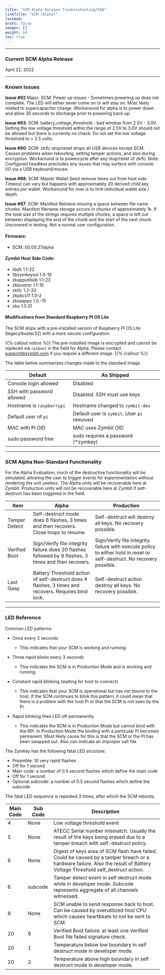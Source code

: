 ```yaml
---
title: "SCM Alpha Release Troubleshooting/FAQ"
linkTitle: "SCM (Alpha)"
lastmod:
draft: false
images: []
weight: 60
toc: true
---
```


-----
### Current SCM Alpha Release
April 22, 2022

-----
### Known Issues

**Issue #92** Major: SCM: Power up issues - Sometimes powering up does not complete. The LED will either never come on or will stay on. Most likely related to supercapacitor charge. Workaround for alpha is to power down and allow 30 seconds to discharge prior to powering back up.

**Issue #93**: SCM: battery_voltage_threshold - bad window from 2.5V - 3.0V. Setting the low voltage threshold within the range of 2.5V to 3.0V should not be allowed but there is currently no check. Do not set the low voltage threshold to > 2.5 volts.

**Issue #90**: SCM: zkifc stop/reset drops all USB devices except SCM. Causes problems when rebooting, setting tamper actions, and also during encryption. Workaround is to powercycle after any stop/reset of zkifc. Note: Configured headless precludes any issues that may surface with console I/O via a USB keyboard/mouse.

**Issue #88**: SCM: Master Wallet Seed remove times out from host side. Timeout can vary but happens with approximately 20 derived child key entries per wallet. Workaround for now is to limit individual wallet size / depth.

**Issue #87**: SCM: Manifest Retrieve missing a space between file name chunks. Manifest filename storage occurs in chunks of approximately 1k. If the total size of the strings requires multiple chunks, a space is left out between displaying the end of the chunk and the start of the next chunk. Uncovered in testing. Not a normal user configuration.

#### Firmware: 
 - SCM: 00.00.27alpha

#### Zymbit Host Side Code:
 - libzk 1.1-22
 - libzymkeyssl 1.0-10
 - zkapputilslib 1.1-23
 - zkbootrtc 1.1-15
 - zkifc 1.2-33
 - zkpkcs11 1.0-2 
 - zksaapps 1.0.-15
 - zku 1.0.31

#### Modifications from Standard Raspberry PI OS Lite

The SCM ships with a pre-installed version of Raspberry PI OS Lite (legacy/buster32) with a more secure configuration.

{{% callout notice %}}
The pre-installed image is encrypted and cannot be replaced via `rpiboot` in the field for Alpha. Please contact support@zymbit.com if you require a different image.
{{% /callout %}}

The table below summarizes changes made to the standard image. 

| Default | As Shipped |
|------------------|--------------------------|
| Console login allowed | Disabled |
| SSH with password allowed | Disabled. SSH must use keys |
| Hostname is `raspberrypi` | Hostname changed to `zymbit-dev` |
| Default user of `pi` | Default user is `zymbit`. User `pi` removed |
| MAC with Pi OID | MAC uses Zymbit OID |
| sudo password free | sudo requires a password (*zymkey) |

-----
### SCM Alpha Non-Standard Functionality
For the Alpha Evaluation, much of the destructive functionality will be simulated, allowing the user to trigger events for experimentation without rendering the unit useless. The Alpha units will be recoverable here at Zymbit. Production units will not be recoverable here at Zymbit if self-destruct has been triggered in the field.

| Item | Alpha | Production |
|------------|------------------------------------------------|-----------------------------------------------------------|
| Tamper Detect | Self-destruct mode does 6 flashes, 3 times and then recovers. Close loops to resume. | Self-destruct will destroy all keys. No recovery possible. |
| Verified Boot | Sign/Verify file integrity failure does 20 flashes followed by 9 flashes, 3 times and then recovers. | Sign/Verify file integrity failure with execute policy to either hold in reset or self-destruct. No recovery possible.
| Last Gasp | Battery Threshold action of self-destruct does 4 flashes, 3 times and recovers. Requires bind lock. | Self-destruct action destroy all keys. No recovery possible. |

-----
### LED Reference

Common LED patterns:

* Once every 3 seconds
   * This indicates that your SCM is working and running.  

* Three rapid blinks every 3 seconds
   * This indicates the SCM is in Production Mode and is working and running.  

* Constant rapid blinking (waiting for host to connect)
   * This indicates that your SCM is operational but has not bound to the host. If the SCM continues to blink this pattern, it could mean that there is a problem with the host Pi or that the SCM is not seen by the Pi.  

* Rapid blinking then LED off permanently
   * This indicates the SCM is in Production Mode but cannot bind with the RPi.  In Production Mode the binding with a particular Pi becomes permanent. Most likely cause for this is that the SCM or the PI has been swapped out. Also can indicate an improper salt file.  

The Zymkey has the following fatal LED structure.

- Preamble: 10 very rapid flashes
- Off for 1 second
- Main code: a number of 0.5 second flashes which define the main code
- Off for 1 second
- Optional subcode: a number of 0.5 second flashes which define the subcode

The fatal LED sequence is repeated 3 times, after which the SCM reboots.

| Main Code | Sub Code | Description |
| ------ | ------ | ------ |
| 4 | None | Low voltage threshold event |
| 5 | None | ATECC Serial number mismatch. Usually the result of the keys being erased due to a tamper breach with self-destruct policy. |
| 6 | None | Digest of keys area of SCM flash have failed. Could be caused by a tamper breach or a hardware failure. Also the result of Battery Voltage Threshold self_destruct action.|
| 6 | subcode | Tamper detect event in self destruct mode while in developer mode. Subcode represents aggregate of all channels witnessed. |
| 8 | None | SCM unable to send response back to host. Can be caused by overutilized host CPU which causes heartbeats to not be sent to SCM. |
| 20 | 9 | Verified Boot failure: at least one Verified Boot file failed signature check. |
| 20 | 1 | Temperature below low boundary in self destruct mode in developer mode. |
| 20 | 2 | Temperature above high boundary in self destruct mode in developer mode. |


